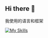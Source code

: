 ## Hi there 👋

<!--
**Hailaylin/Hailaylin** is a ✨ _special_ ✨ repository because its `README.md` (this file) appears on your GitHub profile.

Here are some ideas to get you started:

- 🔭 I’m currently working on ...
- 🌱 I’m currently learning ...
- 👯 I’m looking to collaborate on ...
- 🤔 I’m looking for help with ...
- 💬 Ask me about ...
- 📫 How to reach me: ...
- 😄 Pronouns: ...
- ⚡ Fun fact: ...
-->

我使用的语言和框架

[![My Skills](https://skillicons.dev/icons?i=py,c,cpp,cmake,zig,js,html,css,cloudflare,linux,docker,idea,obsidian,md,notion,git,github,gitlab,java,mysql,rust)](https://skillicons.dev)
